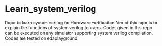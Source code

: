 # Learn_system_verilog
Repo to learn system verilog for Hardware verification
Aim of this repo is to explain the functions of system verilog to users.
Codes given in this repo can be executed on any simulator supporting system verilog compilation.
Codes are tested on edaplayground.

